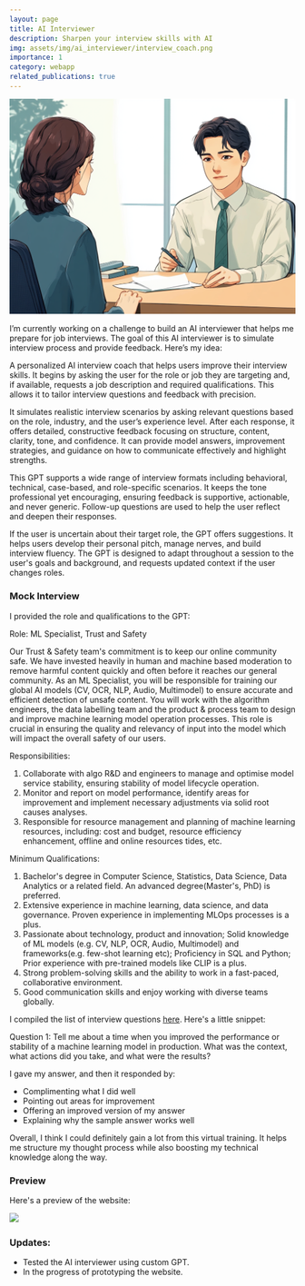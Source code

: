 ```yaml
---
layout: page
title: AI Interviewer
description: Sharpen your interview skills with AI
img: assets/img/ai_interviewer/interview_coach.png
importance: 1
category: webapp
related_publications: true
---
```


<img src="https://raw.githubusercontent.com/shelvia-w/shelvia-w.github.io/refs/heads/master/assets/img/ai_interviewer/ai_interviewer_cover.png" width='820px'>

I’m currently working on a challenge to build an AI interviewer that helps me prepare for job interviews. The goal of this AI interviewer is to simulate interview process and provide feedback. Here’s my idea:

A personalized AI interview coach that helps users improve their interview skills. It begins by asking the user for the role or job they are targeting and, if available, requests a job description and required qualifications. This allows it to tailor interview questions and feedback with precision.

It simulates realistic interview scenarios by asking relevant questions based on the role, industry, and the user’s experience level. After each response, it offers detailed, constructive feedback focusing on structure, content, clarity, tone, and confidence. It can provide model answers, improvement strategies, and guidance on how to communicate effectively and highlight strengths.

This GPT supports a wide range of interview formats including behavioral, technical, case-based, and role-specific scenarios. It keeps the tone professional yet encouraging, ensuring feedback is supportive, actionable, and never generic. Follow-up questions are used to help the user reflect and deepen their responses.

If the user is uncertain about their target role, the GPT offers suggestions. It helps users develop their personal pitch, manage nerves, and build interview fluency. The GPT is designed to adapt throughout a session to the user's goals and background, and requests updated context if the user changes roles.

### Mock Interview

I provided the role and qualifications to the GPT:

Role: ML Specialist, Trust and Safety

Our Trust & Safety team's commitment is to keep our online community safe. We have invested heavily in human and machine based moderation to remove harmful content quickly and often before it reaches our general community. As an ML Specialist, you will be responsible for training our global AI models (CV, OCR, NLP, Audio, Multimodel) to ensure accurate and efficient detection of unsafe content. You will work with the algorithm engineers, the data labelling team and the product & process team to design and improve machine learning model operation processes. This role is crucial in ensuring the quality and relevancy of input into the model which will impact the overall safety of our users.

Responsibilities:
1. Collaborate with algo R&D and engineers to manage and optimise model service stability, ensuring stability of model lifecycle operation.
2. Monitor and report on model performance, identify areas for improvement and implement necessary adjustments via solid root causes analyses.
3. Responsible for resource management and planning of machine learning resources, including: cost and budget, resource efficiency enhancement, offline and online resources tides, etc.

Minimum Qualifications:
1. Bachelor's degree in Computer Science, Statistics, Data Science, Data Analytics or a related field. An advanced degree(Master's, PhD) is preferred.
2. Extensive experience in machine learning, data science, and data governance. Proven experience in implementing MLOps processes is a plus.
3. Passionate about technology, product and innovation; Solid knowledge of ML models (e.g. CV, NLP, OCR, Audio, Multimodel) and frameworks(e.g. few-shot learning etc); Proficiency in SQL and Python; Prior experience with pre-trained models like CLIP is a plus.
4. Strong problem-solving skills and the ability to work in a fast-paced, collaborative environment.
5. Good communication skills and enjoy working with diverse teams globally.

I compiled the list of interview questions [here](https://docs.google.com/document/d/19Rulz2oXngoDYnpxFMv2ABu6334PhrOlNUCP8eI8WV8/edit?usp=sharing). Here's a little snippet:

Question 1:
Tell me about a time when you improved the performance or stability of a machine learning model in production. What was the context, what actions did you take, and what were the results?

I gave my answer, and then it responded by:
- Complimenting what I did well
- Pointing out areas for improvement
- Offering an improved version of my answer
- Explaining why the sample answer works well

Overall, I think I could definitely gain a lot from this virtual training. It helps me structure my thought process while also boosting my technical knowledge along the way.

### Preview
Here's a preview of the website:

<img src="https://raw.githubusercontent.com/shelvia-w/shelvia-w.github.io/refs/heads/master/assets/img/ai_interviewer/web.png" width='820px'>


### Updates:
- Tested the AI interviewer using custom GPT.
- In the progress of prototyping the website.
